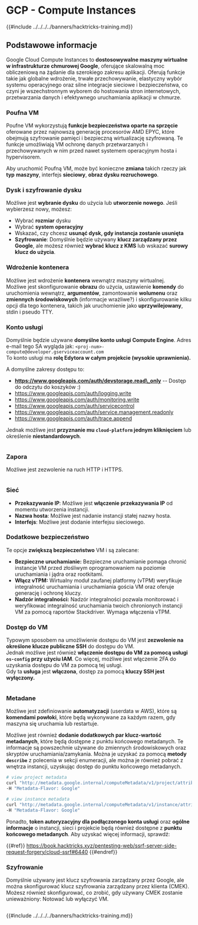 # GCP - Compute Instances

{{#include ../../../../banners/hacktricks-training.md}}

## Podstawowe informacje

Google Cloud Compute Instances to **dostosowywalne maszyny wirtualne w infrastrukturze chmurowej Google**, oferujące skalowalną moc obliczeniową na żądanie dla szerokiego zakresu aplikacji. Oferują funkcje takie jak globalne wdrożenie, trwałe przechowywanie, elastyczny wybór systemu operacyjnego oraz silne integracje sieciowe i bezpieczeństwa, co czyni je wszechstronnym wyborem do hostowania stron internetowych, przetwarzania danych i efektywnego uruchamiania aplikacji w chmurze.

### Poufna VM

Poufne VM wykorzystują **funkcje bezpieczeństwa oparte na sprzęcie** oferowane przez najnowszą generację procesorów AMD EPYC, które obejmują szyfrowanie pamięci i bezpieczną wirtualizację szyfrowaną. Te funkcje umożliwiają VM ochronę danych przetwarzanych i przechowywanych w nim przed nawet systemem operacyjnym hosta i hypervisorem.

Aby uruchomić Poufną VM, może być konieczne **zmiana** takich rzeczy jak **typ** **maszyny**, interfejs **sieciowy**, **obraz dysku rozruchowego**.

### Dysk i szyfrowanie dysku

Możliwe jest **wybranie dysku** do użycia lub **utworzenie nowego**. Jeśli wybierzesz nowy, możesz:

- Wybrać **rozmiar** dysku
- Wybrać **system operacyjny**
- Wskazać, czy chcesz **usunąć dysk, gdy instancja zostanie usunięta**
- **Szyfrowanie**: Domyślnie będzie używany **klucz zarządzany przez Google**, ale możesz również **wybrać klucz z KMS** lub wskazać **surowy klucz do użycia**.

### Wdrożenie kontenera

Możliwe jest wdrożenie **kontenera** wewnątrz maszyny wirtualnej.\
Możliwe jest skonfigurowanie **obrazu** do użycia, ustawienie **komendy** do uruchomienia wewnątrz, **argumentów**, zamontowanie **wolumenu** oraz **zmiennych środowiskowych** (informacje wrażliwe?) i skonfigurowanie kilku opcji dla tego kontenera, takich jak uruchomienie jako **uprzywilejowany**, stdin i pseudo TTY.

### Konto usługi

Domyślnie będzie używane **domyślne konto usługi Compute Engine**. Adres e-mail tego SA wygląda jak: `<proj-num>-compute@developer.gserviceaccount.com`\
To konto usługi ma **rolę Edytora w całym projekcie (wysokie uprawnienia).**

A domyślne zakresy dostępu to:

- **https://www.googleapis.com/auth/devstorage.read\_only** -- Dostęp do odczytu do koszyków :)
- https://www.googleapis.com/auth/logging.write
- https://www.googleapis.com/auth/monitoring.write
- https://www.googleapis.com/auth/servicecontrol
- https://www.googleapis.com/auth/service.management.readonly
- https://www.googleapis.com/auth/trace.append

Jednak możliwe jest **przyznanie mu `cloud-platform` jednym kliknięciem** lub określenie **niestandardowych**.

<figure><img src="../../../../images/image (327).png" alt=""><figcaption></figcaption></figure>

### Zapora

Możliwe jest zezwolenie na ruch HTTP i HTTPS.

<figure><img src="../../../../images/image (326).png" alt=""><figcaption></figcaption></figure>

### Sieć

- **Przekazywanie IP**: Możliwe jest **włączenie przekazywania IP** od momentu utworzenia instancji.
- **Nazwa hosta**: Możliwe jest nadanie instancji stałej nazwy hosta.
- **Interfejs**: Możliwe jest dodanie interfejsu sieciowego.

### Dodatkowe bezpieczeństwo

Te opcje **zwiększą bezpieczeństwo** VM i są zalecane:

- **Bezpieczne uruchamianie:** Bezpieczne uruchamianie pomaga chronić instancje VM przed złośliwym oprogramowaniem na poziomie uruchamiania i jądra oraz rootkitami.
- **Włącz vTPM:** Wirtualny moduł zaufanej platformy (vTPM) weryfikuje integralność uruchamiania i uruchamiania gościa VM oraz oferuje generację i ochronę kluczy.
- **Nadzór integralności:** Nadzór integralności pozwala monitorować i weryfikować integralność uruchamiania twoich chronionych instancji VM za pomocą raportów Stackdriver. Wymaga włączenia vTPM.

### Dostęp do VM

Typowym sposobem na umożliwienie dostępu do VM jest **zezwolenie na określone klucze publiczne SSH** do dostępu do VM.\
Jednak możliwe jest również **włączenie dostępu do VM za pomocą usługi `os-config` przy użyciu IAM**. Co więcej, możliwe jest włączenie 2FA do uzyskania dostępu do VM za pomocą tej usługi.\
Gdy ta **usługa** jest **włączona**, dostęp za pomocą **kluczy SSH jest wyłączony.**

<figure><img src="../../../../images/image (328).png" alt=""><figcaption></figcaption></figure>

### Metadane

Możliwe jest zdefiniowanie **automatyzacji** (userdata w AWS), które są **komendami powłoki**, które będą wykonywane za każdym razem, gdy maszyna się uruchamia lub restartuje.

Możliwe jest również **dodanie dodatkowych par klucz-wartość metadanych**, które będą dostępne z punktu końcowego metadanych. Te informacje są powszechnie używane do zmiennych środowiskowych oraz skryptów uruchamiania/zamykania. Można je uzyskać za pomocą **metody `describe`** z polecenia w sekcji enumeracji, ale można je również pobrać z wnętrza instancji, uzyskując dostęp do punktu końcowego metadanych.
```bash
# view project metadata
curl "http://metadata.google.internal/computeMetadata/v1/project/attributes/?recursive=true&alt=text" \
-H "Metadata-Flavor: Google"

# view instance metadata
curl "http://metadata.google.internal/computeMetadata/v1/instance/attributes/?recursive=true&alt=text" \
-H "Metadata-Flavor: Google"
```
Ponadto, **token autoryzacyjny dla podłączonego konta usługi** oraz **ogólne informacje** o instancji, sieci i projekcie będą również dostępne z **punktu końcowego metadanych**. Aby uzyskać więcej informacji, sprawdź:

{{#ref}}
https://book.hacktricks.xyz/pentesting-web/ssrf-server-side-request-forgery/cloud-ssrf#6440
{{#endref}}

### Szyfrowanie

Domyślnie używany jest klucz szyfrowania zarządzany przez Google, ale można skonfigurować klucz szyfrowania zarządzany przez klienta (CMEK). Możesz również skonfigurować, co zrobić, gdy używany CMEK zostanie unieważniony: Notować lub wyłączyć VM.

<figure><img src="../../../../images/image (329).png" alt=""><figcaption></figcaption></figure>

{{#include ../../../../banners/hacktricks-training.md}}
